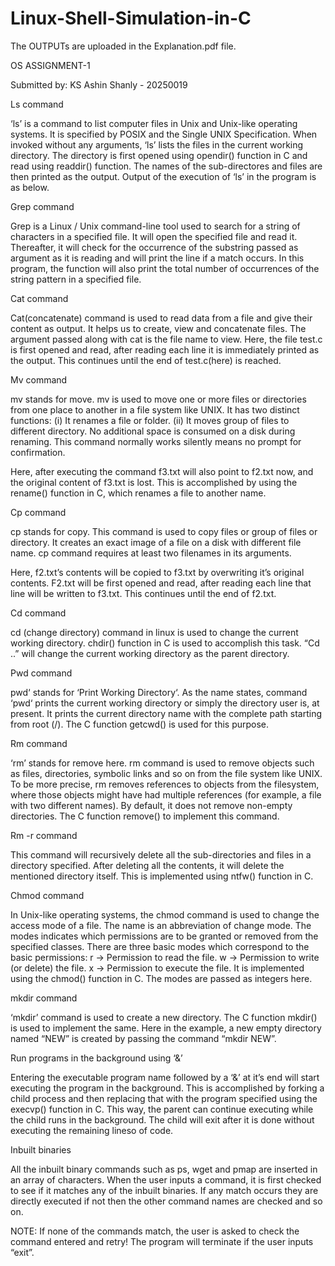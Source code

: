 # Linux-Shell-Simulation-in-C
The OUTPUTs are uploaded in the Explanation.pdf file.

OS ASSIGNMENT-1

Submitted by: KS Ashin Shanly - 20250019

Ls command
	
‘ls’ is a command to list computer files in Unix and Unix-like operating systems. It is specified by POSIX and the Single UNIX Specification. When invoked without any arguments, ‘ls’ lists the files in the current working directory. The directory is first opened using opendir() function in C and read using readdir() function. The names of the sub-directores and files are then printed as the output.
Output of the execution of ‘ls’ in the program is as below.

	

Grep command

Grep is a Linux / Unix command-line tool used to search for a string of characters in a specified file. It will open the specified file and read it. Thereafter, it will check for the occurrence of the substring passed as argument as it is reading and will print the line if a match occurs. In this program, the function will also print the total number of occurrences of the string pattern in a specified file.



Cat command

Cat(concatenate) command is used to read data from a file and give their content as output. It helps us to create, view and concatenate files. The argument passed along with cat is the file name to view. Here, the file test.c is first opened and read, after reading each line it is immediately printed as the output. This continues until the end of test.c(here) is reached.



Mv command

mv stands for move. mv is used to move one or more files or directories from one place to another in a file system like UNIX. It has two distinct functions:
(i) It renames a file or folder.
(ii) It moves group of files to different directory.
No additional space is consumed on a disk during renaming. This command normally works silently means no prompt for confirmation.

Here, after executing the command f3.txt will also point to f2.txt now, and the original content of f3.txt is lost. This is accomplished by using the rename() function in C, which renames a file to another name.




Cp command

cp stands for copy. This command is used to copy files or group of files or directory. It creates an exact image of a file on a disk with different file name. cp command requires at least two filenames in its arguments. 

Here, f2.txt’s contents will be copied to f3.txt by overwriting it’s original contents. F2.txt will be first opened and read, after reading each line that line will be written to f3.txt. This continues until the end of f2.txt.



Cd command

cd  (change directory) command in linux is used to change the current working directory. chdir() function in C is used to accomplish this task. “Cd ..” will change the current working directory as the parent directory.


Pwd command

pwd‘ stands for ‘Print Working Directory‘. As the name states, command ‘pwd‘ prints the current working directory or simply the directory user is, at present. It prints the current directory name with the complete path starting from root (/). The C function getcwd() is used for this purpose.



Rm command

‘rm’ stands for remove here. rm command is used to remove objects such as files, directories, symbolic links and so on from the file system like UNIX. To be more precise, rm removes references to objects from the filesystem, where those objects might have had multiple references (for example, a file with two different names). By default, it does not remove non-empty directories. The C function remove() to implement this command.


Rm -r command

This command will recursively delete all the sub-directories and files in a directory specified. After deleting all the contents, it will delete the mentioned directory itself. This is implemented using ntfw() function in C.


Chmod command

In Unix-like operating systems, the chmod command is used to change the access mode of a file.
The name is an abbreviation of change mode.
The modes indicates which permissions are to be granted or removed from the specified classes. There are three basic modes which correspond to the basic permissions: 
r -> Permission to read the file.
w -> Permission to write (or delete) the file.
x -> Permission to execute the file.
It is implemented using the chmod() function in C. The modes are passed as integers here.



mkdir command

‘mkdir’ command is used to create a new directory. The C function mkdir() is used to implement the same. Here in the example, a new empty directory named “NEW” is created by passing the command “mkdir NEW”.


Run programs in the background using ‘&’

Entering the executable program name followed by a ‘&’ at it’s end will start executing the program in the background. This is accomplished by forking a child process and then replacing that with the program specified using the execvp() function in C. This way, the parent can continue executing while the child runs in the background. The child will exit after it is done without executing the remaining lineso of code.


Inbuilt binaries



All the inbuilt binary commands such as ps, wget and pmap are inserted in an array of characters. When the user inputs a command, it is first checked to see if it matches any of the inbuilt binaries. If any match occurs they are directly executed if not then the other command names are checked and so on.

NOTE: 
If none of the commands match, the user is asked to check the command entered and retry!
The program will terminate if the user inputs “exit”.
